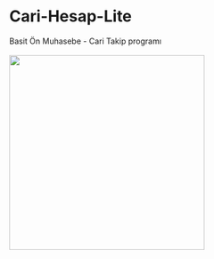 # Cari-Hesap-Lite
Basit Ön Muhasebe - Cari Takip programı <br><br>
<img src="https://im.ezgif.com/tmp/ezgif-1-1fc926378b.gif" width="350" >
